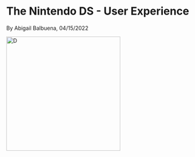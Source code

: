 # The Nintendo DS - User Experience 
By Abigail Balbuena, 04/15/2022

<img width="300" alt="D" src="https://user-images.githubusercontent.com/85459984/163608623-8327670b-5b2a-4e7f-b7e4-20820c9b9f08.png">


